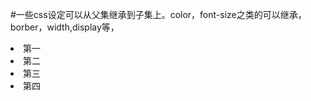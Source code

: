 #一些css设定可以从父集继承到子集上。color，font-size之类的可以继承，borber，width,display等，
><ol class="ll">
<li>第一</li>
<li>第二</li>
<li>第三</li>
<li>第四</li>

    
